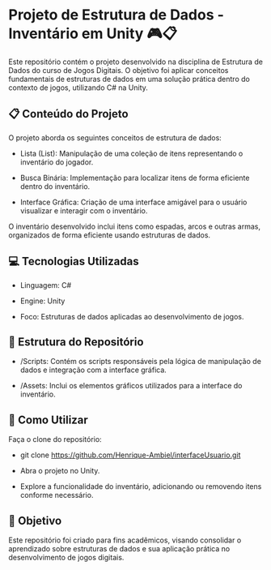 # Projeto de Estrutura de Dados - Inventário em Unity 🎮📋

Este repositório contém o projeto desenvolvido na disciplina de Estrutura de Dados do curso de Jogos Digitais. O objetivo foi aplicar conceitos fundamentais de estruturas de dados em uma solução prática dentro do contexto de jogos, utilizando C# na Unity.

## 📋 Conteúdo do Projeto
O projeto aborda os seguintes conceitos de estrutura de dados:

- Lista (List): Manipulação de uma coleção de itens representando o inventário do jogador.
  
- Busca Binária: Implementação para localizar itens de forma eficiente dentro do inventário.
  
- Interface Gráfica: Criação de uma interface amigável para o usuário visualizar e interagir com o inventário.

O inventário desenvolvido inclui itens como espadas, arcos e outras armas, organizados de forma eficiente usando estruturas de dados.

## 💻 Tecnologias Utilizadas

- Linguagem: C#
  
- Engine: Unity
  
- Foco: Estruturas de dados aplicadas ao desenvolvimento de jogos.

## 📁 Estrutura do Repositório

- /Scripts: Contém os scripts responsáveis pela lógica de manipulação de dados e integração com a interface gráfica.
  
- /Assets: Inclui os elementos gráficos utilizados para a interface do inventário.

## 🚀 Como Utilizar
Faça o clone do repositório:

- git clone https://github.com/Henrique-Ambiel/interfaceUsuario.git
  
- Abra o projeto no Unity.
  
- Explore a funcionalidade do inventário, adicionando ou removendo itens conforme necessário.

## 🎯 Objetivo

Este repositório foi criado para fins acadêmicos, visando consolidar o aprendizado sobre estruturas de dados e sua aplicação prática no desenvolvimento de jogos digitais.
